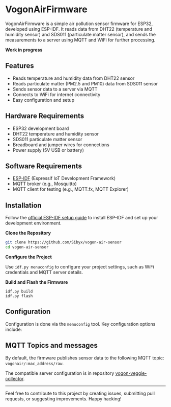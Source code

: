 # VogonAirFirmware

VogonAirFirmware is a simple air pollution sensor firmware for ESP32, developed using ESP-IDF. It reads data from
DHT22 (temperature and humidity sensor) and SDS011 (particulate matter sensor), and sends the measurements to a 
server using MQTT and WiFi for further processing.

**Work in progress**

## Features

- Reads temperature and humidity data from DHT22 sensor
- Reads particulate matter (PM2.5 and PM10) data from SDS011 sensor
- Sends sensor data to a server via MQTT
- Connects to WiFi for internet connectivity
- Easy configuration and setup

## Hardware Requirements

- ESP32 development board
- DHT22 temperature and humidity sensor
- SDS011 particulate matter sensor
- Breadboard and jumper wires for connections
- Power supply (5V USB or battery)

## Software Requirements

- [ESP-IDF](https://docs.espressif.com/projects/esp-idf/en/latest/esp32/get-started/index.html) (Espressif IoT Development Framework)
- MQTT broker (e.g., Mosquitto)
- MQTT client for testing (e.g., MQTT.fx, MQTT Explorer)

## Installation

Follow the [official ESP-IDF setup guide](https://docs.espressif.com/projects/esp-idf/en/latest/esp32/get-started/index.html) 
to install ESP-IDF and set up your development environment.

**Clone the Repository**

```sh
git clone https://github.com/Sibyx/vogon-air-sensor
cd vogon-air-sensor
```

**Configure the Project**

Use `idf.py menuconfig` to configure your project settings, such as WiFi credentials and MQTT server details.

**Build and Flash the Firmware**

```shell
idf.py build
idf.py flash
```

## Configuration

Configuration is done via the `menuconfig` tool. Key configuration options include:

## MQTT Topics and messages

By default, the firmware publishes sensor data to the following MQTT topic: `vogonair/:mac_address/raw`.

The compatible server configuration is in repository 
[vogon-veggie-collector](https://github.com/Sibyx/vogon-veggie-collector).

---
Feel free to contribute to this project by creating issues, submitting pull requests, or suggesting improvements. 
Happy hacking!